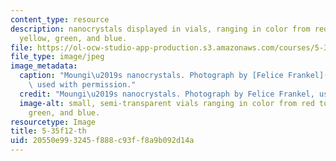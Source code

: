 ```yaml
---
content_type: resource
description: nanocrystals displayed in vials, ranging in color from red to orange,
  yellow, green, and blue.
file: https://ol-ocw-studio-app-production.s3.amazonaws.com/courses/5-35-introduction-to-experimental-chemistry-fall-2012/20550e993245f888c93ff8a9b092d14a_5-35f12-th.jpg
file_type: image/jpeg
image_metadata:
  caption: "Moungi\u2019s nanocrystals. Photograph by [Felice Frankel](http://www.felicefrankel.com/),\
    \ used with permission."
  credit: "Moungi\u2019s nanocrystals. Photograph by Felice Frankel, used with permission."
  image-alt: small, semi-transparent vials ranging in color from red to orange, yellow,
    green, and blue.
resourcetype: Image
title: 5-35f12-th
uid: 20550e99-3245-f888-c93f-f8a9b092d14a
---
```

